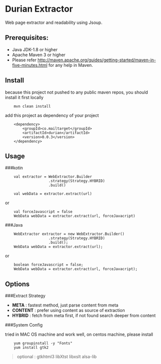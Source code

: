 Durian Extractor
=

Web page extractor and readability using Jsoup. 

Prerequisites:
-
*	Java JDK-1.8 or higher
*	Apache Maven 3 or higher
*	Please refer http://maven.apache.org/guides/getting-started/maven-in-five-minutes.html for any help in Maven.


Install
-

because this project not pushed to any public maven repos, you should install it first locally

        mvn clean install

add this project as dependency of your project

	    <dependency>
            <groupId>co.mailtarget</groupId>
            <artifactId>durian</artifactId>
            <version>0.0.3</version>
        </dependency>

        
Usage
-

###kotin
        
        val extractor = WebExtractor.Builder
                        .strategy(Strategy.HYBRID)
                        .build()
        
        val webData = extractor.extract(url)
        
or 
        
        val forceJavascript = false
        WebData webData = extractor.extract(url, forceJavacript)

###Java
        
        WebExtractor extractor = new WebExtractor.Builder()
                        .strategy(Strategy.HYBRID)
                        .build();
        WebData webData = extractor.extract(url);

or 
        
        boolean forceJavascript = false;
        WebData webData = extractor.extract(url, forceJavacript);
        
        
Options
-

###Extract Strategy 

- **META** : fastest method, just parse content from meta
- **CONTENT** : prefer using content as source of extraction
- **HYBRID** : fetch from meta first, if not found search deeper from content

###System Config

tried in MAC OS machine and work well, on centos machine, please install

        yum groupinstall -y "Fonts"
        yum install gtk2 

> optional : gtkhtml3 libXtst libxslt alsa-lib 
